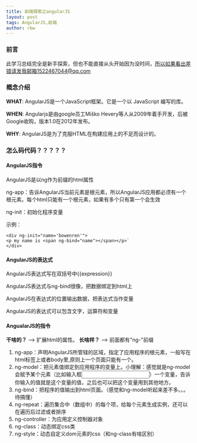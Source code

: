 ```yaml
---
title: 前端探索之angularJS
layout: post
tags: AngularJS,前端
author: rbw
---
```



### 前言

此学习总结完全是新手探索，但也不能直接从头开始因为没时间，所以如果看出差错请发我邮箱1522467044@qq.com

### 概念介绍


**WHAT**: AngularJS是一个JavaScript框架。它是一个以 JavaScript 编写的库。

**WHEN**: Angularjs是由google员工Miško Hevery等人从2009年着手开发，后被Google收购，版本1.0在2012年发布。

**WHY**: AngularJS是为了克服HTML在构建应用上的不足而设计的。

### 怎么码代码？？？？？

#### AngularJS指令
AngularJS是以ng作为前缀的html属性

ng-app：告诉AngularJS当前元素是根元素，所以AngularJS应用都必须有一个根元素。每个html只能有一个根元素，如果有多个只有第一个会生效

ng-init：初始化程序变量

示例：

```
<div ng-init="name='bowenren'">
<p my name is <span ng-bind="name"></span></p>`
</div>
```

#### AngularJS的表达式

AngularJS表达式写在双括号中{{expression}}

AngularJS表达式与ng-bind很像，把数据绑定到html上

AngularJS在表达式的位置输出数据，把表达式当作变量

AngularJS的表达式可以包含文字，运算符和变量


#### AngualarJS的指令
**干啥的？** --> 扩展html的属性。
**长啥样？** --> 前面都有"ng-"前缀

1. ng-app：声明AngularJS所管辖的区域，指定了应用程序的根元素，一般写在html标签上或者body里,原则上一个页面只能有一个。
2. ng-model：把元素值绑定到应用程序的变量上。小理解：感觉就是ng-model会赋予某个元素（比如输入框<input>）一个变量，告诉你输入的值就是这个变量的值，之后也可以把这个变量用到其他地方。
3. ng-bind：把程序的值输出到html页面。（感觉和ng-model听起来差不多。。。待搞懂）
4. ng-repeat：遍历集合中（数组中）的每个项，给每个元素生成实例，还可以在遍历后过滤或者排序
5. ng-controller：为应用定义控制器对象
6. ng-class：动态绑定css类
7. ng-style：动态自定义dom元素的css（和ng-class有啥区别）



